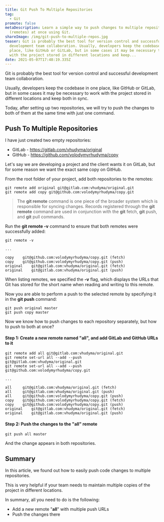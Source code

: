```yaml
---
title: Git Push To Multiple Repositories
tag:
  - Git
promote: false
metaDescription: Learn a simple way to push changes to multiple repositories
  (remotes) at once using Git.
shareImage: /img/git-push-to-multiple-repos.jpg
teaser: Git is probably the best tool for version control and successful
  development team collaboration. Usually, developers keep the codebase in one
  place, like GitHub or GitLab, but in some cases it may be necessary to work
  with the project stored in different locations and keep...
date: 2021-05-07T17:48:19.335Z
---
```

Git is probably the best tool for version control and successful development team collaboration. 

Usually, developers keep the codebase in one place, like GitHub or GitLab, but in some cases it may be necessary to work with the project stored in different locations and keep both in sync.

Today, after setting up two repositories, we will try to push the changes to both of them at the same time with just one command.

## Push To Multiple Repositories

I have just created two empty repositories:

* GitLab - https://gitlab.com/vhudyma/original
* GitHub - https://github.com/volodymyrhudyma/copy

Let's say we are developing a project and the client wants it on GitLab, but for some reason we want the exact same copy on GitHub.

From the root folder of your project, add both repositories to the remotes:

```gitconfig
git remote add original git@gitlab.com:vhudyma/original.git
git remote add copy git@github.com:volodymyrhudyma/copy.git
```

> The **git remote** command is one piece of the broader system which is responsible for syncing changes. Records registered through the **git remote** command are used in conjunction with the **git** fetch, **git** push, and **git** pull commands.

Run the **git remote -v** command to ensure that both remotes were successfully added:

```gitconfig
git remote -v

...

copy    git@github.com:volodymyrhudyma/copy.git (fetch)
copy    git@github.com:volodymyrhudyma/copy.git (push)
original    git@gitlab.com:vhudyma/original.git (fetch)
original    git@gitlab.com:vhudyma/original.git (push)
```

When listing remotes, we specified the **\-v** flag, which displays the URLs that Git has stored for the short name when reading and writing to this remote.

Now you are able to perform a push to the selected remote by specifying it in the **git push** command:

```gitconfig
git push original master
git push copy master
```

Now we know how to push changes to each repository separately, but how to push to both at once?

#### Step 1: Create a new remote named "all", and add GitLab and GitHub URLs to it

```gitconfig
git remote add all git@gitlab.com:vhudyma/original.git
git remote set-url all --add --push git@gitlab.com:vhudyma/original.git
git remote set-url all --add --push git@github.com:volodymyrhudyma/copy.git

...

all     git@gitlab.com:vhudyma/original.git (fetch)
all     git@gitlab.com:vhudyma/original.git (push)
all     git@github.com:volodymyrhudyma/copy.git (push)
copy    git@github.com:volodymyrhudyma/copy.git (fetch)
copy    git@github.com:volodymyrhudyma/copy.git (push)
original    git@gitlab.com:vhudyma/original.git (fetch)
original    git@gitlab.com:vhudyma/original.git (push)
```

#### Step 2: Push the changes to the "all" remote

```gitconfig
git push all master
```

And the change appears in both repositories.

## Summary

In this article, we found out how to easily push code changes to multiple repositories. 

This is very helpful if your team needs to maintain multiple copies of the project in different locations.

In summary, all you need to do is the following: 

* Add a new remote "**all**" with multiple push URLs
* Push the changes there